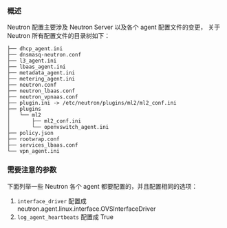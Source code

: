 ### 概述

Neutron 配置主要涉及 Neutron Server 以及各个 agent 配置文件的变更，
关于 Neutron 所有配置文件的目录树如下：

```
├── dhcp_agent.ini
├── dnsmasq-neutron.conf
├── l3_agent.ini
├── lbaas_agent.ini
├── metadata_agent.ini
├── metering_agent.ini
├── neutron.conf
├── neutron_lbaas.conf
├── neutron_vpnaas.conf
├── plugin.ini -> /etc/neutron/plugins/ml2/ml2_conf.ini
├── plugins
│   └── ml2
│       ├── ml2_conf.ini
│       └── openvswitch_agent.ini
├── policy.json
├── rootwrap.conf
├── services_lbaas.conf
└── vpn_agent.ini
```

### 需要注意的参数

下面列举一些 Neutron 各个 agent 都要配置的，并且配置相同的选项：

1. `interface_driver` 配置成 neutron.agent.linux.interface.OVSInterfaceDriver
2. `log_agent_heartbeats` 配置成 True
